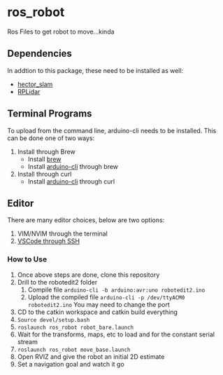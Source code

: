 # ros_robot
Ros Files to get robot to move...kinda

## Dependencies
In addtion to this package, these need to be installed as well:
- [hector_slam](https://github.com/tu-darmstadt-ros-pkg/hector_slam/tree/melodic-devel) 
- [RPLidar](https://github.com/Slamtec/rplidar_ros)

## Terminal Programs
To upload from the command line, arduino-cli needs to be installed.
This can be done one of two ways:
1. Install through Brew
   - Install [brew](https://docs.brew.sh/Homebrew-on-Linux)
   - Install [arduino-cli](https://arduino.github.io/arduino-cli/0.21/installation/) through brew
2. Install through curl
   - Install [arduino-cli](https://arduino.github.io/arduino-cli/0.21/installation/) through curl

## Editor
There are many editor choices, below are two options:
1. VIM/NVIM through the terminal
2. [VSCode through SSH](https://code.visualstudio.com/docs/remote/ssh)


### How to Use
1. Once above steps are done, clone this repository
2. Drill to the robotedit2 folder
   1. Compile file ```arduino-cli -b arduino:avr:uno robotedit2.ino```
   2. Upload the compiled file ```arduino-cli -p /dev/ttyACM0 robotedit2.ino``` You may need to change the port
3. CD to the catkin workspace and catkin build everything
4. ```Source devel/setup.bash```
5. ```roslaunch ros_robot robot_bare.launch```
6. Wait for the transforms, maps, etc to load and for the constant serial stream
7. ```roslaunch ros_robot move_base.launch```
8. Open RVIZ and give the robot an initial 2D estimate
9. Set a navigation goal and watch it go



